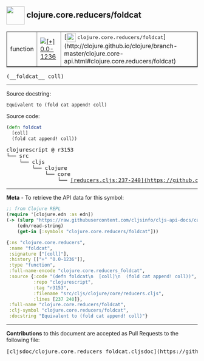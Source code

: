 ## <img width="48px" valign="middle" src="http://i.imgur.com/Hi20huC.png"> clojure.core.reducers/foldcat

 <table border="1">
<tr>

<td>function</td>
<td><a href="https://github.com/cljsinfo/cljs-api-docs/tree/0.0-1236"><img valign="middle" alt="[+] 0.0-1236" src="https://img.shields.io/badge/+-0.0--1236-lightgrey.svg"></a> </td>
<td>
[<img height="24px" valign="middle" src="http://i.imgur.com/1GjPKvB.png"> <samp>clojure.core.reducers/foldcat</samp>](http://clojure.github.io/clojure/branch-master/clojure.core-api.html#clojure.core.reducers/foldcat)
</td>
</tr>
</table>

 <samp>
(__foldcat__ coll)<br>
</samp>

---




Source docstring:

```
Equivalent to (fold cat append! coll)
```

Source code:

```clj
(defn foldcat
  [coll]
  (fold cat append! coll))
```

 <pre>
clojurescript @ r3153
└── src
    └── cljs
        └── clojure
            └── core
                └── <ins>[reducers.cljs:237-240](https://github.com/clojure/clojurescript/blob/r3153/src/cljs/clojure/core/reducers.cljs#L237-L240)</ins>
</pre>


---

__Meta__ - To retrieve the API data for this symbol:

```clj
;; from Clojure REPL
(require '[clojure.edn :as edn])
(-> (slurp "https://raw.githubusercontent.com/cljsinfo/cljs-api-docs/catalog/cljs-api.edn")
    (edn/read-string)
    (get-in [:symbols "clojure.core.reducers/foldcat"]))
```

```clj
{:ns "clojure.core.reducers",
 :name "foldcat",
 :signature ["[coll]"],
 :history [["+" "0.0-1236"]],
 :type "function",
 :full-name-encode "clojure.core.reducers_foldcat",
 :source {:code "(defn foldcat\n  [coll]\n  (fold cat append! coll))",
          :repo "clojurescript",
          :tag "r3153",
          :filename "src/cljs/clojure/core/reducers.cljs",
          :lines [237 240]},
 :full-name "clojure.core.reducers/foldcat",
 :clj-symbol "clojure.core.reducers/foldcat",
 :docstring "Equivalent to (fold cat append! coll)"}

```

---

__Contributions__ to this document are accepted as Pull Requests to the following file:

 <pre>
[cljsdoc/clojure.core.reducers_foldcat.cljsdoc](https://github.com/cljsinfo/cljs-api-docs/blob/master/cljsdoc/clojure.core.reducers_foldcat.cljsdoc)
</pre>

